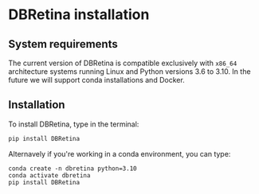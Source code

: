 # DBRetina installation

## System requirements

The current version of DBRetina is compatible exclusively with `x86_64` architecture systems running Linux and Python versions 3.6 to 3.10. In the future we will support conda installations and Docker.

## Installation

To install DBRetina, type in the terminal:

```sh
pip install DBRetina
```

Alternavely if you're working in a conda environment, you can type:

```
conda create -n dbretina python=3.10
conda activate dbretina
pip install DBRetina
```
